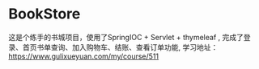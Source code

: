 # BookStore
这是个练手的书城项目，使用了SpringIOC + Servlet + thymeleaf ,
完成了登录、首页书单查询、加入购物车、结账、查看订单功能,
学习地址：https://www.gulixueyuan.com/my/course/511
